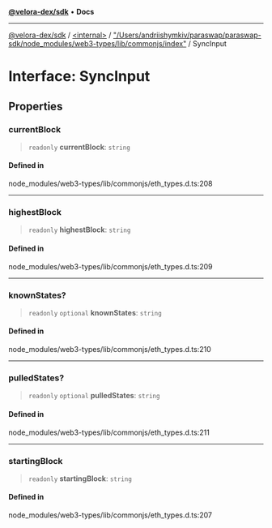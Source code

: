 [**@velora-dex/sdk**](../../../../README.md) • **Docs**

***

[@velora-dex/sdk](../../../../globals.md) / [\<internal\>](../../../README.md) / ["/Users/andriishymkiv/paraswap/paraswap-sdk/node\_modules/web3-types/lib/commonjs/index"](../README.md) / SyncInput

# Interface: SyncInput

## Properties

### currentBlock

> `readonly` **currentBlock**: `string`

#### Defined in

node\_modules/web3-types/lib/commonjs/eth\_types.d.ts:208

***

### highestBlock

> `readonly` **highestBlock**: `string`

#### Defined in

node\_modules/web3-types/lib/commonjs/eth\_types.d.ts:209

***

### knownStates?

> `readonly` `optional` **knownStates**: `string`

#### Defined in

node\_modules/web3-types/lib/commonjs/eth\_types.d.ts:210

***

### pulledStates?

> `readonly` `optional` **pulledStates**: `string`

#### Defined in

node\_modules/web3-types/lib/commonjs/eth\_types.d.ts:211

***

### startingBlock

> `readonly` **startingBlock**: `string`

#### Defined in

node\_modules/web3-types/lib/commonjs/eth\_types.d.ts:207
